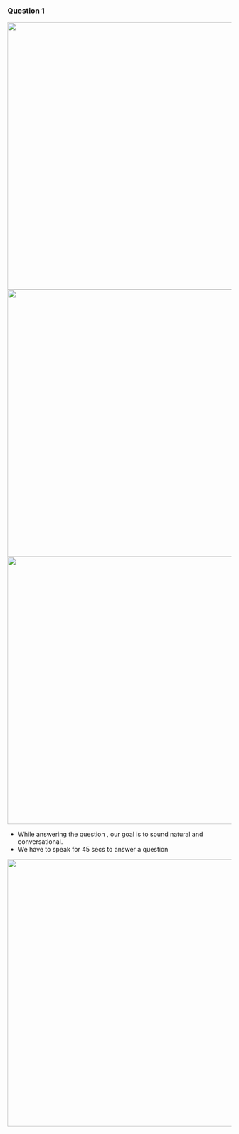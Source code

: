 ### Question 1

<img src="https://user-images.githubusercontent.com/12064832/205988129-5c85cc5a-3f4c-4849-bcbf-9c1bbff6b5f1.png" width=600/>

<img src="https://user-images.githubusercontent.com/12064832/206080709-2b60b00e-d247-46a5-9525-9be28ad8619a.png" width=600/>

<img src="https://user-images.githubusercontent.com/12064832/206080758-022ef815-1494-4d81-8782-2045077a19c7.png" width=600/>

- While answering the question , our goal is to sound natural and conversational.
- We have to speak for 45 secs to answer a question

<img src="https://user-images.githubusercontent.com/12064832/206081123-b1579e31-eba2-44ed-b9fb-12ff16ec5b0d.png" width=600/>



